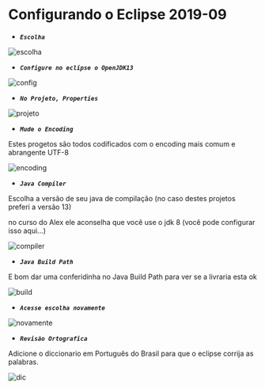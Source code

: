# Configurando o Eclipse 2019-09

* ***```Escolha```*** 


![escolha](0-escolha.png)


* ***```Configure no eclipse o OpenJDK13```***


![config](2-config-openjdk13.png)


* ***```No Projeto, Properties```***


![projeto](3-projeto.png)


* ***```Mude o Encoding```***


Estes progetos são todos codificados com o encoding mais comum e abrangente UTF-8


![encoding](4-encoding.png)

 
* ***```Java Compiler```***


Escolha a versão de seu java de compilação (no caso destes projetos preferi a versão 13)

no curso do Alex ele aconselha que você use o jdk 8 (você pode configurar isso aqui...)


![compiler](5-java-compiler.png)

 
* ***```Java Build Path```***


E bom dar uma conferidinha no Java Build Path para ver se a livraria esta ok


![build](6-java-build-path.png)

 
* ***```Acesse escolha novamente```***


![novamente](7-novamente-escolha.png)

 
* ***```Revisão Ortografica```***


Adicione o diccionario em Português do Brasil para que o eclipse corrija as palabras.


![dic](8-diccionario-portugues.png)


